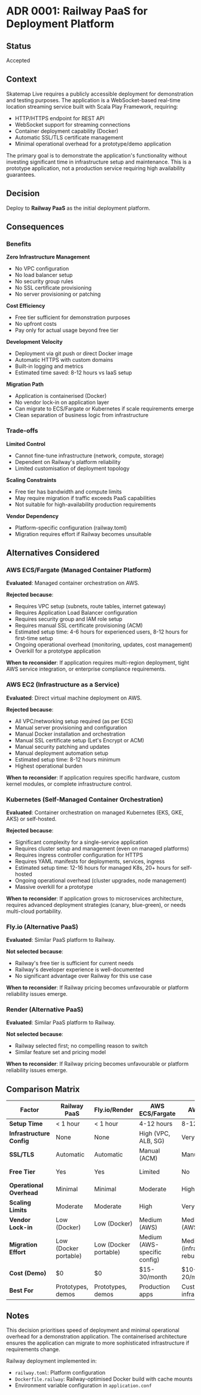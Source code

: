 # ADR 0001: Railway PaaS for Deployment Platform

## Status

Accepted

## Context

Skatemap Live requires a publicly accessible deployment for demonstration and testing purposes. The application is a WebSocket-based real-time location streaming service built with Scala Play Framework, requiring:

- HTTP/HTTPS endpoint for REST API
- WebSocket support for streaming connections
- Container deployment capability (Docker)
- Automatic SSL/TLS certificate management
- Minimal operational overhead for a prototype/demo application

The primary goal is to demonstrate the application's functionality without investing significant time in infrastructure setup and maintenance. This is a prototype application, not a production service requiring high availability guarantees.

## Decision

Deploy to **Railway PaaS** as the initial deployment platform.

## Consequences

### Benefits

**Zero Infrastructure Management**
- No VPC configuration
- No load balancer setup
- No security group rules
- No SSL certificate provisioning
- No server provisioning or patching

**Cost Efficiency**
- Free tier sufficient for demonstration purposes
- No upfront costs
- Pay only for actual usage beyond free tier

**Development Velocity**
- Deployment via git push or direct Docker image
- Automatic HTTPS with custom domains
- Built-in logging and metrics
- Estimated time saved: 8-12 hours vs IaaS setup

**Migration Path**
- Application is containerised (Docker)
- No vendor lock-in on application layer
- Can migrate to ECS/Fargate or Kubernetes if scale requirements emerge
- Clean separation of business logic from infrastructure

### Trade-offs

**Limited Control**
- Cannot fine-tune infrastructure (network, compute, storage)
- Dependent on Railway's platform reliability
- Limited customisation of deployment topology

**Scaling Constraints**
- Free tier has bandwidth and compute limits
- May require migration if traffic exceeds PaaS capabilities
- Not suitable for high-availability production requirements

**Vendor Dependency**
- Platform-specific configuration (railway.toml)
- Migration requires effort if Railway becomes unsuitable

## Alternatives Considered

### AWS ECS/Fargate (Managed Container Platform)

**Evaluated**: Managed container orchestration on AWS.

**Rejected because**:
- Requires VPC setup (subnets, route tables, internet gateway)
- Requires Application Load Balancer configuration
- Requires security group and IAM role setup
- Requires manual SSL certificate provisioning (ACM)
- Estimated setup time: 4-6 hours for experienced users, 8-12 hours for first-time setup
- Ongoing operational overhead (monitoring, updates, cost management)
- Overkill for a prototype application

**When to reconsider**: If application requires multi-region deployment, tight AWS service integration, or enterprise compliance requirements.

### AWS EC2 (Infrastructure as a Service)

**Evaluated**: Direct virtual machine deployment on AWS.

**Rejected because**:
- All VPC/networking setup required (as per ECS)
- Manual server provisioning and configuration
- Manual Docker installation and orchestration
- Manual SSL certificate setup (Let's Encrypt or ACM)
- Manual security patching and updates
- Manual deployment automation setup
- Estimated setup time: 8-12 hours minimum
- Highest operational burden

**When to reconsider**: If application requires specific hardware, custom kernel modules, or complete infrastructure control.

### Kubernetes (Self-Managed Container Orchestration)

**Evaluated**: Container orchestration on managed Kubernetes (EKS, GKE, AKS) or self-hosted.

**Rejected because**:
- Significant complexity for a single-service application
- Requires cluster setup and management (even on managed platforms)
- Requires ingress controller configuration for HTTPS
- Requires YAML manifests for deployments, services, ingress
- Estimated setup time: 12-16 hours for managed K8s, 20+ hours for self-hosted
- Ongoing operational overhead (cluster upgrades, node management)
- Massive overkill for a prototype

**When to reconsider**: If application grows to microservices architecture, requires advanced deployment strategies (canary, blue-green), or needs multi-cloud portability.

### Fly.io (Alternative PaaS)

**Evaluated**: Similar PaaS platform to Railway.

**Not selected because**:
- Railway's free tier is sufficient for current needs
- Railway's developer experience is well-documented
- No significant advantage over Railway for this use case

**When to reconsider**: If Railway pricing becomes unfavourable or platform reliability issues emerge.

### Render (Alternative PaaS)

**Evaluated**: Similar PaaS platform to Railway.

**Not selected because**:
- Railway selected first; no compelling reason to switch
- Similar feature set and pricing model

**When to reconsider**: If Railway pricing becomes unfavourable or platform reliability issues emerge.

## Comparison Matrix

| Factor | Railway PaaS | Fly.io/Render | AWS ECS/Fargate | AWS EC2 | Kubernetes |
|--------|--------------|---------------|-----------------|---------|------------|
| **Setup Time** | < 1 hour | < 1 hour | 4-12 hours | 8-12 hours | 12-20 hours |
| **Infrastructure Config** | None | None | High (VPC, ALB, SG) | Very High | Very High |
| **SSL/TLS** | Automatic | Automatic | Manual (ACM) | Manual | Manual (cert-manager) |
| **Free Tier** | Yes | Yes | Limited | No | No (cluster costs) |
| **Operational Overhead** | Minimal | Minimal | Moderate | High | Very High |
| **Scaling Limits** | Moderate | Moderate | High | Very High | Very High |
| **Vendor Lock-in** | Low (Docker) | Low (Docker) | Medium (AWS) | Medium (AWS) | Low (portable) |
| **Migration Effort** | Low (Docker portable) | Low (Docker portable) | Medium (AWS-specific config) | Medium (infrastructure rebuild) | Low (K8s portable) |
| **Cost (Demo)** | $0 | $0 | $15-30/month | $10-20/month | $50-100/month |
| **Best For** | Prototypes, demos | Prototypes, demos | Production apps | Custom infrastructure | Microservices |

## Notes

This decision prioritises speed of deployment and minimal operational overhead for a demonstration application. The containerised architecture ensures the application can migrate to more sophisticated infrastructure if requirements change.

Railway deployment implemented in:
- `railway.toml`: Platform configuration
- `Dockerfile.railway`: Railway-optimised Docker build with cache mounts
- Environment variable configuration in `application.conf`
